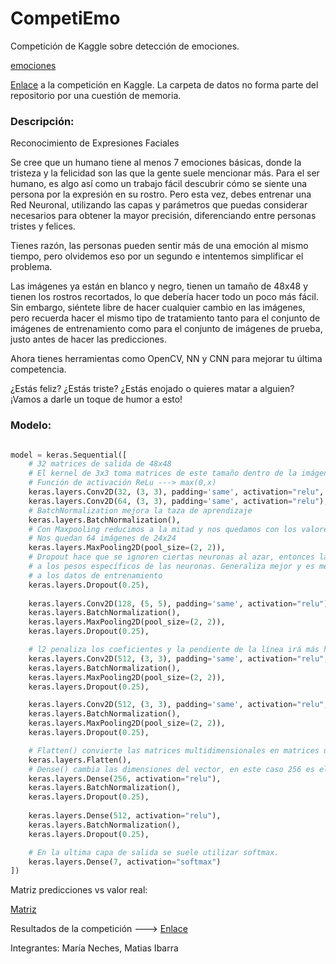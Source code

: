 # CompetiEmo
Competición de Kaggle sobre detección de emociones.

[emociones]("./img/emociones.jpg")

[Enlace](https://www.kaggle.com/competitions/emodecode-3000) a la competición en Kaggle. La carpeta de datos no forma parte del repositorio por una cuestión de memoria.

### Descripción:

Reconocimiento de Expresiones Faciales

Se cree que un humano tiene al menos 7 emociones básicas, donde la tristeza y la felicidad son las que la gente suele mencionar más. Para el ser humano, es algo así como un trabajo fácil descubrir cómo se siente una persona por la expresión en su rostro. Pero esta vez, debes entrenar una Red Neuronal, utilizando las capas y parámetros que puedas considerar necesarios para obtener la mayor precisión, diferenciando entre personas tristes y felices.

Tienes razón, las personas pueden sentir más de una emoción al mismo tiempo, pero olvidemos eso por un segundo e intentemos simplificar el problema.

Las imágenes ya están en blanco y negro, tienen un tamaño de 48x48 y tienen los rostros recortados, lo que debería hacer todo un poco más fácil. Sin embargo, siéntete libre de hacer cualquier cambio en las imágenes, pero recuerda hacer el mismo tipo de tratamiento tanto para el conjunto de imágenes de entrenamiento como para el conjunto de imágenes de prueba, justo antes de hacer las predicciones.

Ahora tienes herramientas como OpenCV, NN y CNN para mejorar tu última competencia.

¿Estás feliz? ¿Estás triste? ¿Estás enojado o quieres matar a alguien? ¡Vamos a darle un toque de humor a esto!


### Modelo:

```python

model = keras.Sequential([
    # 32 matrices de salida de 48x48
    # El kernel de 3x3 toma matrices de este tamaño dentro de la imágen y aplica el producto escalar.
    # Función de activación ReLu ---> max(0,x)
    keras.layers.Conv2D(32, (3, 3), padding='same', activation="relu", input_shape=(48, 48, 1)),
    keras.layers.Conv2D(64, (3, 3), padding='same', activation="relu"),
    # BatchNormalization mejora la taza de aprendizaje
    keras.layers.BatchNormalization(),
    # Con Maxpooling reducimos a la mitad y nos quedamos con los valores mas altos.
    # Nos quedan 64 imágenes de 24x24
    keras.layers.MaxPooling2D(pool_size=(2, 2)),
    # Dropout hace que se ignoren ciertas neuronas al azar, entonces la red se vuelve menos sensible
    # a los pesos específicos de las neuronas. Generaliza mejor y es menos probable que se sobreadapte
    # a los datos de entrenamiento
    keras.layers.Dropout(0.25),
    
    keras.layers.Conv2D(128, (5, 5), padding='same', activation="relu"),
    keras.layers.BatchNormalization(),
    keras.layers.MaxPooling2D(pool_size=(2, 2)),
    keras.layers.Dropout(0.25),

    # l2 penaliza los coeficientes y la pendiente de la línea irá más hacia 0, pero nunca será igual a 0.
    keras.layers.Conv2D(512, (3, 3), padding='same', activation="relu", kernel_regularizer=keras.regularizers.l2(0.01)),
    keras.layers.BatchNormalization(),
    keras.layers.MaxPooling2D(pool_size=(2, 2)),
    keras.layers.Dropout(0.25),

    keras.layers.Conv2D(512, (3, 3), padding='same', activation="relu", kernel_regularizer=keras.regularizers.l2(0.01)),
    keras.layers.BatchNormalization(),
    keras.layers.MaxPooling2D(pool_size=(2, 2)),
    keras.layers.Dropout(0.25),

    # Flatten() convierte las matrices multidimensionales en matrices unidimensionales aplanadas.
    keras.layers.Flatten(),
    # Dense() cambia las dimensiones del vector, en este caso 256 es el tamaño de la capa de salida.
    keras.layers.Dense(256, activation="relu"),
    keras.layers.BatchNormalization(),
    keras.layers.Dropout(0.25),
    
    keras.layers.Dense(512, activation="relu"),
    keras.layers.BatchNormalization(),
    keras.layers.Dropout(0.25),

    # En la ultima capa de salida se suele utilizar softmax.
    keras.layers.Dense(7, activation="softmax")
])

```

Matriz predicciones vs valor real:

[Matriz]("./img/matriz.png")

Resultados de la competición ---> [Enlace](https://www.kaggle.com/competitions/emodecode-3000/leaderboard)


Integrantes: María Neches, Matias Ibarra
